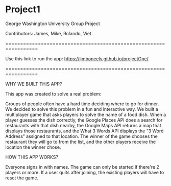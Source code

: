 # Project1
George Washington University Group Project

Contributors: James, Mike, Rolando, Viet

=================================================================

Use this link to run the app: https://jimboneely.github.io/projectOne/

=================================================================

WHY WE BUILT THIS APP?

This app was created to solve a real problem:

Groups of people often have a hard time deciding where to go for dinner. We decided to solve this problem in a fun and interactive way. We built a multiplayer game that asks players to solve the name of a food dish. When a player guesses the dish correctly, the Google Places API does a search for restaurants with that dish nearby, the Google Maps API returns a map that displays those restaurants, and the What 3 Words API displays the “3 Word Address” assigned to that location. The winner of the game chooses the restaurant they will go to from the list, and the other players receive the location the winner chose.

HOW THIS APP WORKS?

Everyone signs in with names.
The game can only be started if there're 2 players or more.
If a user quits after joining, the existing players will have to reset the game.
